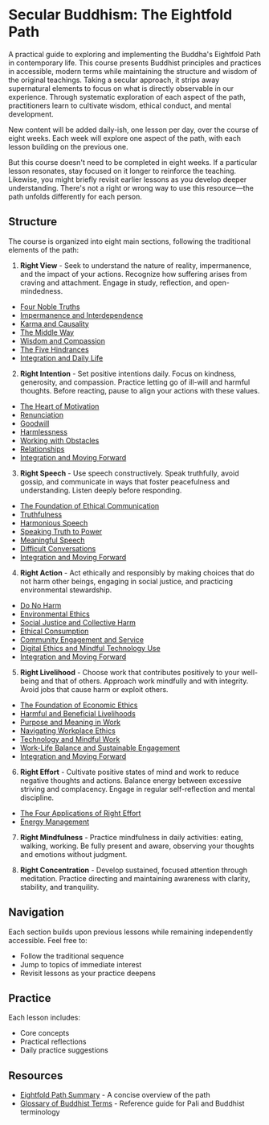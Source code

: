 # Secular Buddhism: The Eightfold Path

A practical guide to exploring and implementing the Buddha's Eightfold Path in contemporary life. This course presents Buddhist principles and practices in accessible, modern terms while maintaining the structure and wisdom of the original teachings. Taking a secular approach, it strips away supernatural elements to focus on what is directly observable in our experience. Through systematic exploration of each aspect of the path, practitioners learn to cultivate wisdom, ethical conduct, and mental development.  

New content will be added daily-ish, one lesson per day, over the course of eight weeks. Each week will explore one aspect of the path, with each lesson building on the previous one.

But this course doesn't need to be completed in eight weeks. If a particular lesson resonates, stay focused on it longer to reinforce the teaching. Likewise, you might briefly revisit earlier lessons as you develop deeper understanding. There's not a right or wrong way to use this resource—the path unfolds differently for each person.

## Structure

The course is organized into eight main sections, following the traditional elements of the path:

1. **Right View** - Seek to understand the nature of reality, impermanence, and the impact of your actions. Recognize how suffering arises from craving and attachment. Engage in study, reflection, and open-mindedness.  

- [Four Noble Truths](eightfold-path/1-right-view/01-four-noble-truths.md)
- [Impermanence and Interdependence](eightfold-path/1-right-view/02-impermanence-interdependence.md)
- [Karma and Causality](eightfold-path/1-right-view/03-karma.md)
- [The Middle Way](eightfold-path/1-right-view/04-middle-way.md)
- [Wisdom and Compassion](eightfold-path/1-right-view/05-wisdom-compassion.md)
- [The Five Hindrances](eightfold-path/1-right-view/06-five-hindrances.md)
- [Integration and Daily Life](eightfold-path/1-right-view/07-integration-and-daily-life.md)

2. **Right Intention** - Set positive intentions daily. Focus on kindness, generosity, and compassion. Practice letting go of ill-will and harmful thoughts. Before reacting, pause to align your actions with these values.
- [The Heart of Motivation](eightfold-path/2-right-intention/01-heart-of-motivation.md)
- [Renunciation](eightfold-path/2-right-intention/02-renunciation.md)
- [Goodwill](eightfold-path/2-right-intention/03-goodwill.md)
- [Harmlessness](eightfold-path/2-right-intention/04-harmlessness.md)
- [Working with Obstacles](eightfold-path/2-right-intention/05-working-with-obstacles.md)
- [Relationships](eightfold-path/2-right-intention/06-relationships.md)
- [Integration and Moving Forward](eightfold-path/2-right-intention/07-intention-integration.md)

3. **Right Speech** - Use speech constructively. Speak truthfully, avoid gossip, and communicate in ways that foster peacefulness and understanding. Listen deeply before responding.
- [The Foundation of Ethical Communication](eightfold-path/3-right-speech/01-foundation-of-right-speech.md)
- [Truthfulness](eightfold-path/3-right-speech/02-truthfulness.md)
- [Harmonious Speech](eightfold-path/3-right-speech/03-harmonious-speech.md)
- [Speaking Truth to Power](eightfold-path/3-right-speech/04-speaking-truth-to-power.md)
- [Meaningful Speech](eightfold-path/3-right-speech/05-meaningful-speech.md)
- [Difficult Conversations](eightfold-path/3-right-speech/06-difficult-conversations.md)
- [Integration and Moving Forward](eightfold-path/3-right-speech/07-speech-integration.md)

4. **Right Action** - Act ethically and responsibly by making choices that do not harm other beings, engaging in social justice, and practicing environmental stewardship.  
- [Do No Harm](eightfold-path/4-right-action/01-do-no-harm.md)
- [Environmental Ethics](eightfold-path/4-right-action/02-environmental-ethics.md)
- [Social Justice and Collective Harm](eightfold-path/4-right-action/03-social-justice.md)
- [Ethical Consumption](eightfold-path/4-right-action/04-ethical-consumption.md)
- [Community Engagement and Service](eightfold-path/4-right-action/05-community-engagement.md)
- [Digital Ethics and Mindful Technology Use](eightfold-path/4-right-action/06-digital-ethics.md)
- [Integration and Moving Forward](eightfold-path/4-right-action/07-action-integration.md)

5. **Right Livelihood** - Choose work that contributes positively to your well-being and that of others. Approach work mindfully and with integrity. Avoid jobs that cause harm or exploit others.
- [The Foundation of Economic Ethics](eightfold-path/5-right-livelihood/01-economic-ethics.md)
- [Harmful and Beneficial Livelihoods](eightfold-path/5-right-livelihood/02-livelihoods.md)
- [Purpose and Meaning in Work](eightfold-path/5-right-livelihood/03-purpose-and-meaning.md)
- [Navigating Workplace Ethics](eightfold-path/5-right-livelihood/04-navigating-workplace-ethics.md)
- [Technology and Mindful Work](eightfold-path/5-right-livelihood/05-technology-and-mindful-work.md)
- [Work-Life Balance and Sustainable Engagement](eightfold-path/5-right-livelihood/06-work-life-balance.md)
- [Integration and Moving Forward](eightfold-path/5-right-livelihood/07-integration-and-moving-forward.md)

6. **Right Effort** - Cultivate positive states of mind and work to reduce negative thoughts and actions. Balance energy between excessive striving and complacency. Engage in regular self-reflection and mental discipline.  
- [The Four Applications of Right Effort](eightfold-path/6-right-effort/01-four-applications.md)
- [Energy Management](eightfold-path/6-right-effort/02-energy-mgmt.md)
7. **Right Mindfulness** - Practice mindfulness in daily activities: eating, walking, working. Be fully present and aware, observing your thoughts and emotions without judgment.  

8. **Right Concentration** - Develop sustained, focused attention through meditation. Practice directing and maintaining awareness with clarity, stability, and tranquility.

## Navigation

Each section builds upon previous lessons while remaining independently accessible. Feel free to:
- Follow the traditional sequence
- Jump to topics of immediate interest
- Revisit lessons as your practice deepens

## Practice

Each lesson includes:
- Core concepts
- Practical reflections
- Daily practice suggestions

## Resources

- [Eightfold Path Summary](overview-tldr.md) - A concise overview of the path
- [Glossary of Buddhist Terms](glossary.md) - Reference guide for Pali and Buddhist terminology
